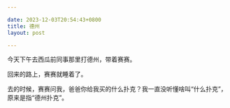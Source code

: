 ```yaml
---

date: 2023-12-03T20:54:43+0800
title: 德州
layout: post

---
```


今天下午去西瓜前同事那里打德州，带着赛赛。

回来的路上，赛赛就睡着了。

去的时候，赛赛问我，爸爸你给我买的什么扑克？我一直没听懂啥叫“什么扑克”，原来是指“德州扑克”。
